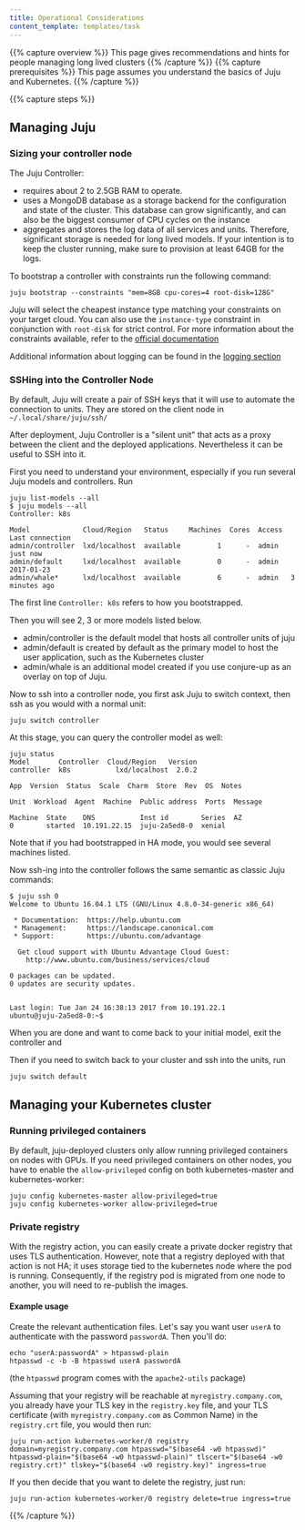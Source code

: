 ```yaml
---
title: Operational Considerations
content_template: templates/task
---
```


{{% capture overview %}}
This page gives recommendations and hints for people managing long lived clusters
{{% /capture %}}
{{% capture prerequisites %}}
This page assumes you understand the basics of Juju and Kubernetes.
{{% /capture %}}

{{% capture steps %}}

## Managing Juju

### Sizing your controller node

The Juju Controller:

* requires about 2 to 2.5GB RAM to operate.
* uses a MongoDB database as a storage backend for the configuration and state of the cluster. This database can grow significantly, and can also be the biggest consumer of CPU cycles on the instance
* aggregates and stores the log data of all services and units. Therefore, significant storage is needed for long lived models. If your intention is to keep the cluster running, make sure to provision at least 64GB for the logs.

To bootstrap a controller with constraints run the following command:

```
juju bootstrap --constraints "mem=8GB cpu-cores=4 root-disk=128G"
```

Juju will select the cheapest instance type matching your constraints on your target cloud. You can also use the ```instance-type``` constraint in conjunction with ```root-disk``` for strict control. For more information about the constraints available, refer to the [official documentation](https://jujucharms.com/docs/stable/reference-constraints)

Additional information about logging can be found in the [logging section](/docs/getting-started-guides/ubuntu/logging)

### SSHing into the Controller Node

By default, Juju will create a pair of SSH keys that it will use to automate the connection to units. They are stored on the client node in ```~/.local/share/juju/ssh/```

After deployment, Juju Controller is a "silent unit" that acts as a proxy between the client and the deployed applications. Nevertheless it can be useful to SSH into it.

First you need to understand your environment, especially if you run several Juju models and controllers. Run

```
juju list-models --all
$ juju models --all
Controller: k8s

Model             Cloud/Region   Status     Machines  Cores  Access  Last connection
admin/controller  lxd/localhost  available         1      -  admin   just now
admin/default     lxd/localhost  available         0      -  admin   2017-01-23
admin/whale*      lxd/localhost  available         6      -  admin   3 minutes ago
```

The first line ```Controller: k8s``` refers to how you bootstrapped.

Then you will see 2, 3 or more models listed below.

* admin/controller is the default model that hosts all controller units of juju
* admin/default is created by default as the primary model to host the user application, such as the Kubernetes cluster
* admin/whale is an additional model created if you use conjure-up as an overlay on top of Juju.

Now to ssh into a controller node, you first ask Juju to switch context, then ssh as you would with a normal unit:

```
juju switch controller
```

At this stage, you can query the controller model as well:

```
juju status
Model       Controller  Cloud/Region   Version
controller  k8s           lxd/localhost  2.0.2

App  Version  Status  Scale  Charm  Store  Rev  OS  Notes

Unit  Workload  Agent  Machine  Public address  Ports  Message

Machine  State    DNS           Inst id        Series  AZ
0        started  10.191.22.15  juju-2a5ed8-0  xenial
```

Note that if you had bootstrapped in HA mode, you would see several machines listed.

Now ssh-ing into the controller follows the same semantic as classic Juju commands:

```
$ juju ssh 0
Welcome to Ubuntu 16.04.1 LTS (GNU/Linux 4.8.0-34-generic x86_64)

 * Documentation:  https://help.ubuntu.com
 * Management:     https://landscape.canonical.com
 * Support:        https://ubuntu.com/advantage

  Get cloud support with Ubuntu Advantage Cloud Guest:
    http://www.ubuntu.com/business/services/cloud

0 packages can be updated.
0 updates are security updates.


Last login: Tue Jan 24 16:38:13 2017 from 10.191.22.1
ubuntu@juju-2a5ed8-0:~$
```

When you are done and want to come back to your initial model, exit the controller and


Then if you need to switch back to your cluster and ssh into the units, run

```
juju switch default
```

## Managing your Kubernetes cluster

### Running privileged containers

By default, juju-deployed clusters only allow running privileged containers on nodes with GPUs.
If you need privileged containers on other nodes, you have to enable the ```allow-privileged``` config on both
kubernetes-master and kubernetes-worker:

```
juju config kubernetes-master allow-privileged=true
juju config kubernetes-worker allow-privileged=true
```

### Private registry

With the registry action, you can easily create a private docker registry that
uses TLS authentication. However, note that a registry deployed with that action
is not HA; it uses storage tied to the kubernetes node where the pod is running.
Consequently, if the registry pod is migrated from one node to another, you will
need to re-publish the images.

#### Example usage

Create the relevant authentication files. Let's say you want user ```userA```
to authenticate with the password ```passwordA```. Then you'll do:

```
echo "userA:passwordA" > htpasswd-plain
htpasswd -c -b -B htpasswd userA passwordA
```

(the `htpasswd` program comes with the ```apache2-utils``` package)

Assuming that your registry will be reachable at ```myregistry.company.com```,
you already have your TLS key in the ```registry.key``` file, and your TLS
certificate (with ```myregistry.company.com``` as Common Name) in the ```registry.crt``` file, you would then run:

```
juju run-action kubernetes-worker/0 registry domain=myregistry.company.com htpasswd="$(base64 -w0 htpasswd)" htpasswd-plain="$(base64 -w0 htpasswd-plain)" tlscert="$(base64 -w0 registry.crt)" tlskey="$(base64 -w0 registry.key)" ingress=true
```

If you then decide that you want to delete the registry, just run:

```
juju run-action kubernetes-worker/0 registry delete=true ingress=true
```


{{% /capture %}}